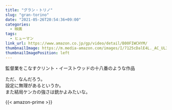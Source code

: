```yaml
---
title: "グラン・トリノ"
slug: "gran-torino"
date: "2021-05-26T20:54:36+09:00"
categories:
  - 映画
tags:
  - ヒューマン
link_url: https://www.amazon.co.jp/gp/video/detail/B00FIWCHYM/
thumbnailImage: https://m.media-amazon.com/images/I/7125cDalE4L._AC_UL320_.jpg
thumbnailImagePosition: left
---
```

監督業をこなすクリント・イーストウッドの十八番のような作品
<!--more-->
ただ、なんだろう。  
設定に無理があるというか。  
また結局ケンカの強さは銃かよみたいな。

{{< amazon-prime >}}

